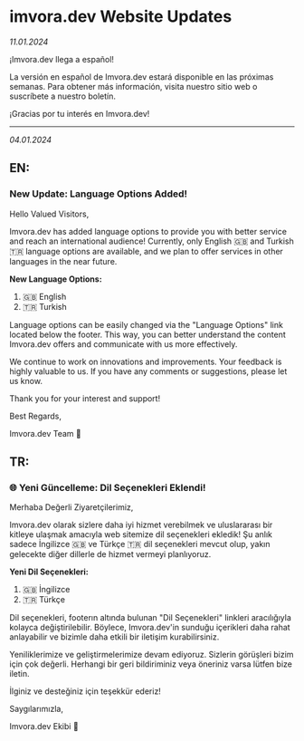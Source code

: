 # imvora.dev Website Updates

_11.01.2024_

¡Imvora.dev llega a español!

La versión en español de Imvora.dev estará disponible en las próximas semanas. Para obtener más información, visita nuestro sitio web o suscríbete a nuestro boletín.

¡Gracias por tu interés en Imvora.dev!

---

_04.01.2024_

## EN:
### New Update: Language Options Added!

Hello Valued Visitors,

Imvora.dev has added language options to provide you with better service and reach an international audience! Currently, only English 🇬🇧 and Turkish 🇹🇷 language options are available, and we plan to offer services in other languages in the near future.

**New Language Options:**
1. 🇬🇧 English
2. 🇹🇷 Turkish

Language options can be easily changed via the "Language Options" link located below the footer. This way, you can better understand the content Imvora.dev offers and communicate with us more effectively.

We continue to work on innovations and improvements. Your feedback is highly valuable to us. If you have any comments or suggestions, please let us know.

Thank you for your interest and support!

Best Regards, 

Imvora.dev Team 🚀

## TR:
### 🌐 Yeni Güncelleme: Dil Seçenekleri Eklendi!

Merhaba Değerli Ziyaretçilerimiz,

Imvora.dev olarak sizlere daha iyi hizmet verebilmek ve uluslararası bir kitleye ulaşmak amacıyla web sitemize dil seçenekleri ekledik! Şu anlık sadece İngilizce 🇬🇧 ve Türkçe 🇹🇷 dil seçenekleri mevcut olup, yakın gelecekte diğer dillerle de hizmet vermeyi planlıyoruz.

**Yeni Dil Seçenekleri:**
1. 🇬🇧 İngilizce
2. 🇹🇷 Türkçe

Dil seçenekleri, footerın altında bulunan "Dil Seçenekleri" linkleri aracılığıyla kolayca değiştirilebilir. Böylece, Imvora.dev'in sunduğu içerikleri daha rahat anlayabilir ve bizimle daha etkili bir iletişim kurabilirsiniz.

Yeniliklerimize ve geliştirmelerimize devam ediyoruz. Sizlerin görüşleri bizim için çok değerli. Herhangi bir geri bildiriminiz veya öneriniz varsa lütfen bize iletin.

İlginiz ve desteğiniz için teşekkür ederiz!

Saygılarımızla, 

Imvora.dev Ekibi 🚀
